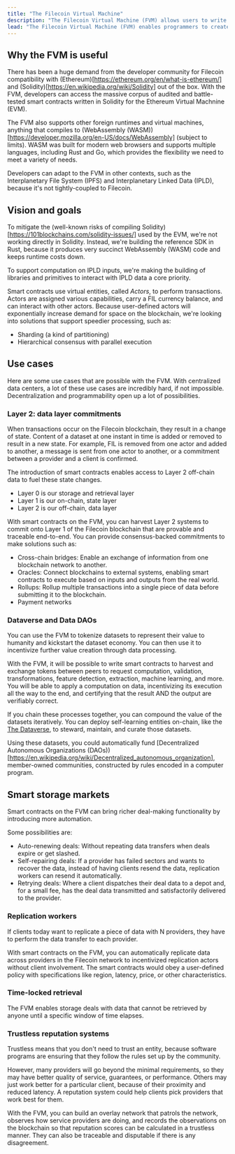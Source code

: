```yaml
---
title: "The Filecoin Virtual Machine"
description: "The Filecoin Virtual Machine (FVM) allows users to write their own smart-contracts and run them against the Filecoin network. This website contains all the documentation for the FVM project, including examples and reference material to help developers build on the FVM."
lead: "The Filecoin Virtual Machine (FVM) enables programmers to create and deploy smart contracts on the Filecoin blockchain. With smart contracts, programmers can create new features, opening up a wide range of storage and data possibilities, including proof of execution."
---
```


## Why the FVM is useful

There has been a huge demand from the developer community for Filecoin compatibility with (Ethereum)[https://ethereum.org/en/what-is-ethereum/] and (Solidity)[https://en.wikipedia.org/wiki/Solidity] out of the box. With the FVM, developers can access the massive corpus of audited and battle-tested smart contracts written in Solidity for the Ethereum Virtual Machnine (EVM).

The FVM also supports other foreign runtimes and virtual machines, anything that compiles to (WebAssembly (WASM))[https://developer.mozilla.org/en-US/docs/WebAssembly] (subject to limits). WASM was built for modern web browsers and supports multiple languages, including Rust and Go, which provides the flexibility we need to meet a variety of needs.

Developers can adapt to the FVM in other contexts, such as the Interplanetary File System (IPFS) and Interplanetary Linked Data (IPLD), because it's not tightly-coupled to Filecoin.

## Vision and goals

To mitigate the (well-known risks of compiling Solidity)[https://101blockchains.com/solidity-issues/] used by the EVM, we're not working directly in Solidity. Instead, we're building the reference SDK in Rust, because it produces very succinct WebAssembly (WASM) code and keeps runtime costs down.

To support computation on IPLD inputs, we're making the building of libraries and primitives to interact with IPLD data a core priority.

Smart contracts use virtual entities, called _Actors_, to perform transactions. Actors are assigned various capabilities, carry a FIL currency balance, and can interact with other actors. Because user-defined actors will exponentially increase demand for space on the blockchain, we're looking into solutions that support speedier processing, such as:
- Sharding (a kind of partitioning)
- Hierarchical consensus with parallel execution

## Use cases

Here are some use cases that are possible with the FVM. With centralized data centers, a lot of these use cases are incredibly hard, if not impossible. Decentralization and programmability open up a lot of possibilities.

### Layer 2: data layer commitments

When transactions occur on the Filecoin blockchain, they result in a change of state. Content of a dataset at one instant in time is added or removed to result in a new state. For example, FIL is removed from one actor and added to another, a message is sent from one actor to another, or a commitment between a provider and a client is confirmed.

The introduction of smart contracts enables access to Layer 2 off-chain data to fuel these state changes.

- Layer 0 is our storage and retrieval layer
- Layer 1 is our on-chain, state layer
- Layer 2 is our off-chain, data layer

With smart contracts on the FVM, you can harvest Layer 2 systems to commit onto Layer 1 of the Filecoin blockchain that are provable and traceable end-to-end. You can provide consensus-backed commitments to make solutions such as:

- Cross-chain bridges: Enable an exchange of information from one blockchain network to another.
- Oracles: Connect blockchains to external systems, enabling smart contracts to execute based on inputs and outputs from the real world.
- Rollups: Rollup multiple transactions into a single piece of data before submitting it to the blockchain.
- Payment networks

### Dataverse and Data DAOs

You can use the FVM to tokenize datasets to represent their value to humanity and kickstart the dataset economy. You can then use it to incentivize further value creation through data processing.

With the FVM, it will be possible to write smart contracts to harvest and exchange tokens between peers to request computation, validation, transformations, feature detection, extraction, machine learning, and more. You will be able to apply a computation on data, incentivizing its execution all the way to the end, and certifying that the result AND the output are verifiably correct.

If you chain these processes together, you can compound the value of the datasets iteratively. You can deploy self-learning entities on-chain, like the [The Dataverse](https://dataverse.org/), to steward, maintain, and curate those datasets.

Using these datasets, you could automatically fund [Decentralized Autonomous Organizations (DAOs))[https://en.wikipedia.org/wiki/Decentralized_autonomous_organization], member-owned communities, constructed by rules encoded in a computer program.

## Smart storage markets

Smart contracts on the FVM can bring richer deal-making functionality by introducing more automation.

Some possibilities are:

- Auto-renewing deals: Without repeating data transfers when deals expire or get slashed.
- Self-repairing deals: If a provider has failed sectors and wants to recover the data, instead of having clients resend the data, replication workers can resend it automatically.
- Retrying deals: Where a client dispatches their deal data to a depot and, for a small fee, has the deal data transmitted and satisfactorily delivered to the provider.

### Replication workers

If clients today want to replicate a piece of data with N providers, they have to perform the data transfer to each provider.

With smart contracts on the FVM, you can automatically replicate data across providers in the Filecoin network to incentivized replication actors without client involvement. The smart contracts would obey a user-defined policy with specifications like region, latency, price, or other characteristics.

### Time-locked retrieval

The FVM enables storage deals with data that cannot be retrieved by anyone until a specific window of time elapses.

### Trustless reputation systems

Trustless means that you don't need to trust an entity, because software programs are ensuring that they follow the rules set up by the community.

However, many providers will go beyond the minimal requirements, so they may have better quality of service, guarantees, or performance. Others may just work better for a particular client, because of their proximity and reduced latency. A reputation system could help clients pick providers that work best for them.

With the FVM, you can build an overlay network that patrols the network, observes how service providers are doing, and records the observations on the blockchain so that reputation scores can be calculated in a trustless manner. They can also be traceable and disputable if there is any disagreement.
